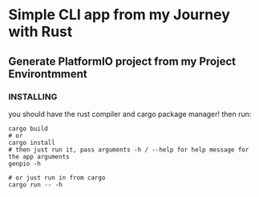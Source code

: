 # Simple CLI app from my Journey with Rust
## Generate PlatformIO project from my Project Environtmment


### INSTALLING
you should have the rust compiler and cargo package manager!
then run:
```shell
cargo build
# or 
cargo install
# then just run it, pass arguments -h / --help for help message for the app arguments
genpio -h

# or just run in from cargo
cargo run -- -h
```
